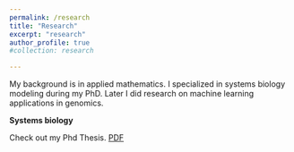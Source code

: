 ```yaml
---
permalink: /research
title: "Research"
excerpt: "research"
author_profile: true
#collection: research

---
```


My background is in applied mathematics. I specialized in systems biology modeling during my PhD. Later I did research on machine learning applications in genomics.

**Systems biology**

Check out my Phd Thesis. [PDF](https://research.tue.nl/files/92435580/20180313_Masroor.pdf)
